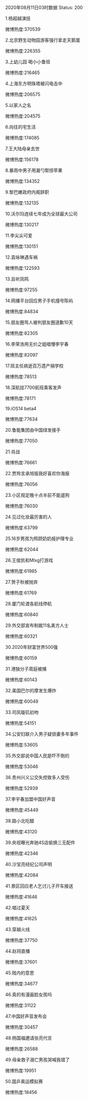 2020年08月11日03时数据
Status: 200

1.杨超越演技

微博热度:370539

2.北京野生动物园游客强行拿走天鹅蛋

微博热度:226355

3.上幼儿园 喝小小鲁班

微博热度:216465

4.上海东方明珠塔被闪电击中

微博热度:206575

5.以家人之名

微博热度:204575

6.向往的宅生活

微博热度:174085

7.王大陆母亲去世

微博热度:156178

8.暴雨中男子用漏勺帮捞苹果

微博热度:134352

9.黎巴嫩政府内阁辞职

微博热度:132135

10.沃尔玛连续七年成为全球最大公司

微博热度:130217

11.李尖尖可爱

微博热度:130151

12.袁咏琳遇车祸

微博热度:122593

13.且听凤鸣

微博热度:97255

14.网播平台回应男子手机撞号陈屿

微博热度:84834

15.朋友圈骂人被判朋友圈道歉10天

微博热度:82305

16.李荣浩用无价之姐唱懵李宇春

微博热度:82097

17.班主任病逝百万遗产捐学校

微博热度:78513

18.深航挂7700航班乘客发声

微博热度:78171

19.iOS14 beta4

微博热度:77634

20.鲁能集团由中国绿发接手

微博热度:77050

21.肖战

微博热度:76661

22.贾玲言承旭版我好喜欢你海报

微博热度:76056

23.小区规定晚十点半前不能遛狗

微博热度:76030

24.见过化妆最厉害的人

微博热度:63799

25.16岁男孩为照顾奶奶报护理专业

微博热度:62044

26.王俊凯和Mlxg打游戏

微博热度:61985

27.贺子秋被抛弃

微博热度:61769

28.厦门轮渡各航线停航

微博热度:60840

29.外交部宣布制裁11名美方人士

微博热度:60321

30.2020年财富世界500强

微博热度:60159

31.港独分子周庭被捕

微博热度:60143

32.美国巴尔的摩发生爆炸

微博热度:60049

33.司凤璇玑初吻

微博热度:54151

34.公安妇联介入男子疑锁妻多年事件

微博热度:53605

35.外交部说中国人民是吓不倒的

微博热度:53046

36.贵州兴义公交失控致多人受伤

微博热度:52939

37.李宇春加盟中国好声音

微博热度:45449

38.路小北吃醋

微博热度:43120

39.央视曝光奔驰4S店偷换三无配件

微博热度:42346

40.沙宝亮经纪公司声明

微博热度:42084

41.景区回应老人乞讨儿子开车接送

微博热度:41646

42.唱过夏天

微博热度:41625

43.穿越火线

微博热度:37750

44.赵珂直播

微博热度:37601

45.贱内的意思

微博热度:34677

46.真的有漫画脸女孩吗

微博热度:31122

47.中国好声音发布会

微博热度:30457

48.杨国福邀请张亮代言

微博热度:26588

49.母亲救子溺亡男孩哭喊我错了

微博热度:19951

50.国乒奥运模拟赛

微博热度:18456

